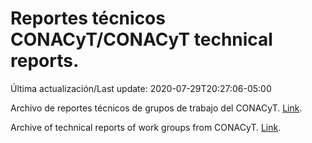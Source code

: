 # Reportes técnicos CONACyT/CONACyT technical reports.

Última actualización/Last update: 2020-07-29T20:27:06-05:00

Archivo de reportes técnicos de grupos de trabajo del CONACyT. [Link](https://coronavirus.conacyt.mx/productos/index.html).

Archive of technical reports of work groups from CONACyT. [Link](https://coronavirus.conacyt.mx/productos/index.html).
